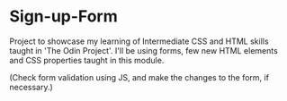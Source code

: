 # Sign-up-Form
Project to showcase my learning of Intermediate CSS and HTML skills taught in 'The Odin Project'. I'll be using forms, few new HTML elements and CSS properties taught in this module. 

(Check form validation using JS, and make the changes to the form, if necessary.)